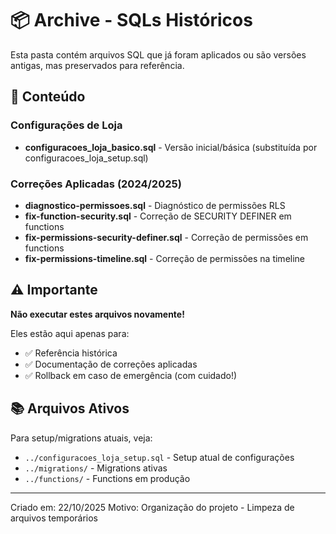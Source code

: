 # 📦 Archive - SQLs Históricos

Esta pasta contém arquivos SQL que já foram aplicados ou são versões antigas, mas preservados para referência.

## 📁 Conteúdo

### Configurações de Loja
- **configuracoes_loja_basico.sql** - Versão inicial/básica (substituída por configuracoes_loja_setup.sql)

### Correções Aplicadas (2024/2025)
- **diagnostico-permissoes.sql** - Diagnóstico de permissões RLS
- **fix-function-security.sql** - Correção de SECURITY DEFINER em functions
- **fix-permissions-security-definer.sql** - Correção de permissões em functions
- **fix-permissions-timeline.sql** - Correção de permissões na timeline

## ⚠️ Importante

**Não executar estes arquivos novamente!**

Eles estão aqui apenas para:
- ✅ Referência histórica
- ✅ Documentação de correções aplicadas
- ✅ Rollback em caso de emergência (com cuidado!)

## 📚 Arquivos Ativos

Para setup/migrations atuais, veja:
- `../configuracoes_loja_setup.sql` - Setup atual de configurações
- `../migrations/` - Migrations ativas
- `../functions/` - Functions em produção

---

Criado em: 22/10/2025
Motivo: Organização do projeto - Limpeza de arquivos temporários
